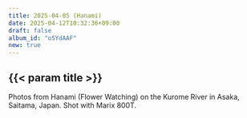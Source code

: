 ```yaml
---
title: 2025-04-05 (Hanami)
date: 2025-04-12T10:32:36+09:00
draft: false
album_id: "oSYdAAF"
new: true
---
```


## {{< param title >}}

Photos from Hanami (Flower Watching) on the Kurome River in Asaka, Saitama, Japan.
Shot with Marix 800T.
